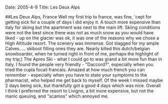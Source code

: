 Date: 2005-4-9
Title: Les Deux Alps 

##Les Deux Alps, France
Well my first trip to france, was fine, 'cept for getting sick for a couple of days I did enjoy it. A touch more expensive than italy for skiing but the apartment was next to the main lift. Skiing conditions were not the best since there was not as much snow as you would have liked - up on the glacier was ok, it was one of the reasons why we chose a High Altitude resort.
The scenery was immense.
Got slagged for my ample Calves..... skiboot filling ones they are.
Nearly killed this dutch/belgian snowboarder, when he turned right in front of me, perhaps the highlight of my trip;)
The Apres Ski - what I could go to was grand a bit more fun than in italy.
I found the people very friendly - "Daccord?", especially when you tried the cupla focail francais.
Amazed at how much french you can remember - especially when you have to state your symptoms to the pharmacist, who helped me get back to myself. Of the week I missed maybe 2 days being sick, but thankfully got a good 4 days which was nice. Overall I think I preferred the resort to Livigno, a bit more expensive, but not the manic queuing, and "scamos" which annoyed me.

